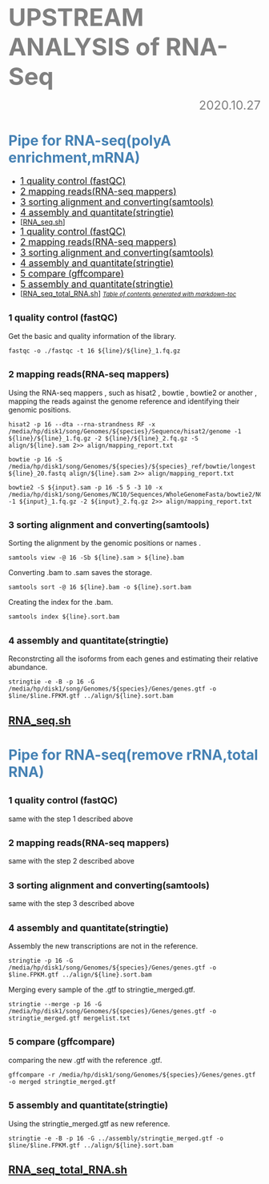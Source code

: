 **<font color="grey"><font size=40>UPSTREAM ANALYSIS of RNA-Seq </font></font>**
<font size=5><font color="grey"><p align="right">2020.10.27</p></font></font>
# <font color="steelblue">Pipe for RNA-seq(polyA enrichment,mRNA) </font>
- [<font size=4>1   quality control (fastQC)</font>](#-font-size-4-1---quality-control--fastqc---font-)
- [<font size=4>2   mapping reads(RNA-seq mappers)</font>](#-font-size-4-2---mapping-reads-rna-seq-mappers---font-)
- [<font size=4>3   sorting alignment and converting(samtools)</font>](#-font-size-4-3---sorting-alignment-and-converting-samtools---font-)
- [<font size=4>4   assembly and quantitate(stringtie)</font>](#-font-size-4-4---assembly-and-quantitate-stringtie---font-)
- [[RNA_seq.sh](https://github.com/asuang/RNA_seq/blob/master/RNA_seq.sh)]
- [<font size=4>1   quality control (fastQC)</font>](#-font-size-4-1---quality-control--fastqc---font--1)
- [<font size=4>2   mapping reads(RNA-seq mappers)</font>](#-font-size-4-2---mapping-reads-rna-seq-mappers---font--1)
- [<font size=4>3   sorting alignment and converting(samtools)</font>](#-font-size-4-3---sorting-alignment-and-converting-samtools---font--1)
- [<font size=4>4   assembly and quantitate(stringtie)</font>](#-font-size-4-4---assembly-and-quantitate-stringtie---font--1)
- [<font size=4>5   compare (gffcompare)</font>](#-font-size-4-5---compare--gffcompare---font-)
- [<font size=4>5  assembly and quantitate(stringtie)</font>](#-font-size-4-5--assembly-and-quantitate-stringtie---font-)
- [[RNA_seq_total_RNA.sh](https://github.com/asuang/RNA_seq/blob/master/RNA_seq_total_RNA.sh)]
<small><i><a href='http://ecotrust-canada.github.io/markdown-toc/'>Table of contents generated with markdown-toc</a></i></small>


##  <font size=4>1   quality control (fastQC)</font>
Get the basic and quality information of the library.
```
fastqc -o ./fastqc -t 16 ${line}/${line}_1.fq.gz
```
##  <font size=4>2   mapping reads(RNA-seq mappers)</font>
Using the RNA-seq mappers , such as hisat2 , bowtie , bowtie2 or another , mapping the reads against the genome reference and identifying their genomic positions.
```
hisat2 -p 16 --dta --rna-strandness RF -x /media/hp/disk1/song/Genomes/${species}/Sequence/hisat2/genome -1 ${line}/${line}_1.fq.gz -2 ${line}/${line}_2.fq.gz -S align/${line}.sam 2>> align/mapping_report.txt
```
```
bowtie -p 16 -S /media/hp/disk1/song/Genomes/${species}/${species}_ref/bowtie/longest ${line}_20.fastq align/${line}.sam 2>> align/mapping_report.txt
```
```
bowtie2 -S ${input}.sam -p 16 -5 5 -3 10 -x /media/hp/disk1/song/Genomes/NC10/Sequences/WholeGenomeFasta/bowtie2/NC10 -1 ${input}_1.fq.gz -2 ${input}_2.fq.gz 2>> align/mapping_report.txt
```
##  <font size=4>3   sorting alignment and converting(samtools)</font>
Sorting the alignment by the genomic positions or names .
```
samtools view -@ 16 -Sb ${line}.sam > ${line}.bam
```
Converting .bam to .sam saves the storage.
```stringtie -e -B -p 16 -G /media/hp/disk1/song/Genomes/${species}/Genes/genes.gtf -o $line/$line.FPKM.gtf ../align/${line}.sort.bam
samtools sort -@ 16 ${line}.bam -o ${line}.sort.bam
```
Creating the index for the .bam.
```
samtools index ${line}.sort.bam
```
##  <font size=4>4   assembly and quantitate(stringtie)</font>
Reconstrcting all the isoforms from each genes and estimating their relative abundance.
```
stringtie -e -B -p 16 -G /media/hp/disk1/song/Genomes/${species}/Genes/genes.gtf -o $line/$line.FPKM.gtf ../align/${line}.sort.bam
```
## [RNA_seq.sh](https://github.com/asuang/RNA_seq/blob/master/RNA_seq.sh)

# <font color="steelblue">Pipe for RNA-seq(remove rRNA,total RNA) </font>
##  <font size=4>1   quality control (fastQC)</font>
 same with the step 1 described above
##  <font size=4>2   mapping reads(RNA-seq mappers)</font>
same with the step 2 described above
##  <font size=4>3   sorting alignment and converting(samtools)</font>
same with the step 3 described above
##  <font size=4>4   assembly and quantitate(stringtie)</font>
Assembly the new transcriptions are not in the reference.
```
stringtie -p 16 -G /media/hp/disk1/song/Genomes/${species}/Genes/genes.gtf -o $line.FPKM.gtf ../align/${line}.sort.bam
```
Merging every sample of the  .gtf to stringtie_merged.gtf.
```
stringtie --merge -p 16 -G /media/hp/disk1/song/Genomes/${species}/Genes/genes.gtf -o stringtie_merged.gtf mergelist.txt
```
##  <font size=4>5   compare (gffcompare)</font>
comparing the new .gtf with the reference .gtf.
```
gffcompare -r /media/hp/disk1/song/Genomes/${species}/Genes/genes.gtf -o merged stringtie_merged.gtf
```
##  <font size=4>5  assembly and quantitate(stringtie)</font>
Using the stringtie_merged.gtf as new reference.
```
stringtie -e -B -p 16 -G ../assembly/stringtie_merged.gtf -o $line/$line.FPKM.gtf ../align/${line}.sort.bam	
```

## [RNA_seq_total_RNA.sh](https://github.com/asuang/RNA_seq/blob/master/RNA_seq_total_RNA.sh)
